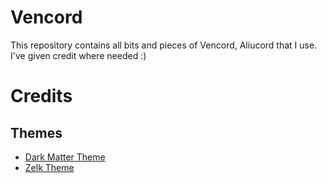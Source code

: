 # Vencord

This repository contains all bits and pieces of Vencord, Aliucord that I use. I've given credit where needed :) 


# Credits

## Themes
- [Dark Matter Theme](https://github.com/DiscordStyles/DarkMatter)
- [Zelk Theme](https://github.com/schnensch0/zelk)


